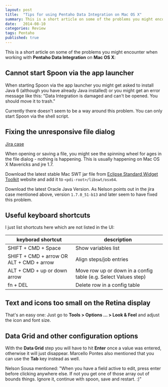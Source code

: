 ```yaml
---
layout: post
title:  "Tips for using Pentaho Data Integration on Mac OS X"
summary: This is a short article on some of the problems you might encounter when working with Pentaho Data Integration on Mac OS X
date:   2014-08-10
categories: Review
tags: Pentaho
published: true
---
```


This is a short article on some of the problems you might encounter when working with **Pentaho Data Integration** on **Mac OS X**:

## Cannot start Spoon via the app launcher

When starting Spoon via the app launcher you might get asked to install Java 6 (although you have already Java installed) or you might get an error message like this: "Data Integration is damaged and can't be opened. You should move it to trash."

Currently there doesn't seem to be a way around this problem. You can only start Spoon via the shell script.

## Fixing the unresponsive file dialog

[Jira case](http://jira.pentaho.com/browse/PDI-12824)

When opening or saving a file, you might see the spinning wheel for ages in the file dialog - nothing is happening. This is usually happening on Mac OS X Mavericks and jre 1.7.

Download the latest stable Mac SWT jar file from [Eclipse Standard Widget Toolkit](http://www.eclipse.org/swt/) website and add it to `<pdi-root>/libswt/osx64`.

Download the latest Oracle Java Version. As Nelson points out in the jira case mentioned above, version `1.7.0_51-b13` and later seem to have fixed this problem.

## Useful keyboard shortcuts

I just list shortcuts here which are not listed in the UI:

keyborad shortcut | description
------------------|------------
SHIFT + CMD + Space | Show variables list
SHIFT + CMD + arrow OR ALT + CMD + arrow | Align steps/job entries
ALT + CMD + up or down arrow | Move row up or down in a config table (e.g. Select Values step)
fn + DEL | Delete row in a config table

## Text and icons too small on the Retina display

That's an easy one: Just go to **Tools > Options ... > Look & Feel** and adjust the icon and font size.

## Data Grid and other configuration options

With the **Data Grid** step you will have to hit **Enter** once a value was entered, otherwise it will just disappear. Marcello Pontes also mentioned that you can use the **Tab** key instead as well.

Nelson Sousa mentioned: "When you have a field active to edit, press enter before clicking anywhere else. If not you get one of those array out of bounds things. Ignore it, continue with spoon, save and restart. :)"

